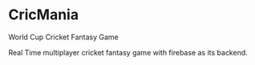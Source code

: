 # CricMania
World Cup Cricket Fantasy Game

Real Time multiplayer cricket fantasy game with firebase as its backend.
